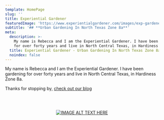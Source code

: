```yaml
---
template: HomePage
slug: ''
title: Experiential Gardener
featuredImage: 'https://www.experientialgardener.com/images/exp-gardener-header-flattened.jpg'
subtitle: '## **Urban Gardening In North Texas Zone 8a**'
meta:
  description: >-
    My name is Rebecca and I am the Experiential Gardener. I have been gardening
    for over forty years and live in North Central Texas, in Hardiness Zone 8a.
  title: Experiential Gardener - Urban Gardening In North Texas Zone 8a
  noindex: false
---
```



My name is Rebecca and I am the Experiential Gardener. I have been gardening for over forty years and live in North Central Texas, in Hardiness Zone 8a.


Thanks for stopping by, [check out our blog](https://www.experientialgardener.com/blog/)

<br><br>


<center>

[![IMAGE ALT TEXT HERE](https://www.experientialgardener.com/images/rebecca-holding-basket.jpg "Rebecca holding a weekly harvest from her own Urban Garden in Denton, Tx.")](https://www.experientialgardener.com/blog)


</center>